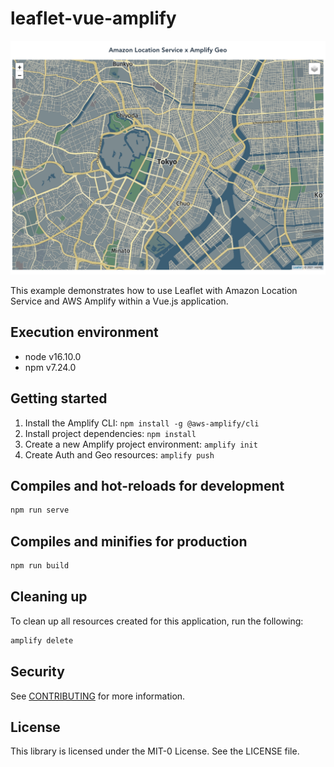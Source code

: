 # leaflet-vue-amplify

![](./img/README.png)

This example demonstrates how to use Leaflet with Amazon Location Service and AWS Amplify within a Vue.js application.

## Execution environment
- node v16.10.0
- npm v7.24.0

## Getting started
1. Install the Amplify CLI: `npm install -g @aws-amplify/cli`
2. Install project dependencies: `npm install`
3. Create a new Amplify project environment: `amplify init`
4. Create Auth and Geo resources: `amplify push`

## Compiles and hot-reloads for development
```bash
npm run serve
```

## Compiles and minifies for production
```bash
npm run build
```

## Cleaning up

To clean up all resources created for this application, run the following:

```bash
amplify delete
```

## Security

See [CONTRIBUTING](../CONTRIBUTING.md#security-issue-notifications) for more information.

## License

This library is licensed under the MIT-0 License. See the LICENSE file.
